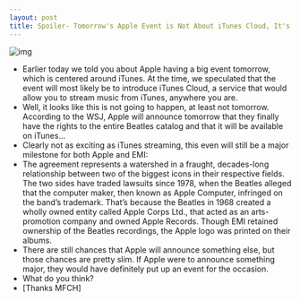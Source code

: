 ```yaml
---
layout: post
title: Spoiler- Tomorrow's Apple Event is Not About iTunes Cloud, It's About...
---
```

![img](http://media.idownloadblog.com/wp-content/uploads/2010/11/Apple-Beatles.jpg)
* Earlier today we told you about Apple having a big event tomorrow, which is centered around iTunes. At the time, we speculated that the event will most likely be to introduce iTunes Cloud, a service that would allow you to stream music from iTunes, anywhere you are.
* Well, it looks like this is not going to happen, at least not tomorrow. According to the WSJ, Apple will announce tomorrow that they finally have the rights to the entire Beatles catalog and that it will be available on iTunes…
* Clearly not as exciting as iTunes streaming, this even will still be a major milestone for both Apple and EMI:
* The agreement represents a watershed in a fraught, decades-long relationship between two of the biggest icons in their respective fields. The two sides have traded lawsuits since 1978, when the Beatles alleged that the computer maker, then known as Apple Computer, infringed on the band’s trademark. That’s because the Beatles in 1968 created a wholly owned entity called Apple Corps Ltd., that acted as an arts-promotion company and owned Apple Records. Though EMI retained ownership of the Beatles recordings, the Apple logo was printed on their albums.
* There are still chances that Apple will announce something else, but those chances are pretty slim. If Apple were to announce something major, they would have definitely put up an event for the occasion.
* What do you think?
* [Thanks MFCH]

